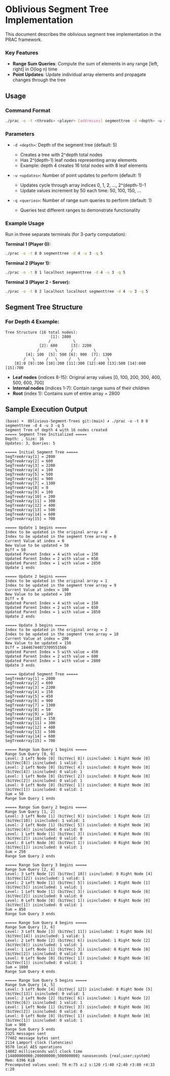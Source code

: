 # Oblivious Segment Tree Implementation

This document describes the oblivious segment tree implementation in the PRAC framework.

### Key Features

- **Range Sum Queries**: Compute the sum of elements in any range [left, right] in O(log n) time
- **Point Updates**: Update individual array elements and propagate changes through the tree


## Usage

### Command Format

```bash
./prac -o -t <threads> <player> [addresses] segmenttree -d <depth> -u <updates> -q <queries>
```

### Parameters

- `-d <depth>`: Depth of the segment tree (default: 5)
  - Creates a tree with 2^depth total nodes
  - Has 2^(depth-1) leaf nodes representing array elements
  - Example: depth 4 creates 16 total nodes with 8 leaf elements

- `-u <updates>`: Number of point updates to perform (default: 1)
  - Updates cycle through array indices 0, 1, 2, ..., 2^(depth-1)-1
  - Update values increment by 50 each time: 50, 100, 150, ...

- `-q <queries>`: Number of range sum queries to perform (default: 1)
  - Queries test different ranges to demonstrate functionality

### Example Usage

Run in three separate terminals (for 3-party computation):

**Terminal 1 (Player 0):**
```bash
./prac -o -t 8 0 segmenttree -d 4 -u 3 -q 5
```

**Terminal 2 (Player 1):**
```bash
./prac -o -t 8 1 localhost segmenttree -d 4 -u 3 -q 5
```

**Terminal 3 (Player 2 - Server):**
```bash
./prac -o -t 8 2 localhost localhost segmenttree -d 4 -u 3 -q 5
```

## Segment Tree Structure

### For Depth 4 Example:

```
Tree Structure (16 total nodes):
                    [1]: 2800
                   /          \
               [2]: 600      [3]: 2200
              /       \      /         \
         [4]: 100  [5]: 500 [6]: 900  [7]: 1300
        /   \     /   \     /   \      /     \
    [8]:0 [9]:100 [10]:200 [11]:300 [12]:400 [13]:500 [14]:600 [15]:700
```

- **Leaf nodes** (indices 8-15): Original array values [0, 100, 200, 300, 400, 500, 600, 700]
- **Internal nodes** (indices 1-7): Contain range sums of their children
- **Root** (index 1): Contains sum of entire array = 2800


## Sample Execution Output

```
(base) ➜  Oblivious-Segment-Trees git:(main) ✗ ./prac -o -t 8 0 segmenttree -d 4 -u 3 -q 5
Segment Tree of depth 4 with 16 nodes created
===== Segment Tree Initialized =====
Depth: , Size: 16
Updates: 3, Queries: 5

===== Initial Segment Tree =====
SegTreeArray[1] = 2800
SegTreeArray[2] = 600
SegTreeArray[3] = 2200
SegTreeArray[4] = 100
SegTreeArray[5] = 500
SegTreeArray[6] = 900
SegTreeArray[7] = 1300
SegTreeArray[8] = 0
SegTreeArray[9] = 100
SegTreeArray[10] = 200
SegTreeArray[11] = 300
SegTreeArray[12] = 400
SegTreeArray[13] = 500
SegTreeArray[14] = 600
SegTreeArray[15] = 700

===== Update 1 begins =====
Index to be updated in the original array = 0
Index to be updated in the segment tree array = 8
Current Value at index = 0
New Value to be updated = 50
Diff = 50
Updated Parent Index = 4 with value = 150
Updated Parent Index = 2 with value = 650
Updated Parent Index = 1 with value = 2850
Update 1 ends

===== Update 2 begins =====
Index to be updated in the original array = 1
Index to be updated in the segment tree array = 9
Current Value at index = 100
New Value to be updated = 100
Diff = 0
Updated Parent Index = 4 with value = 150
Updated Parent Index = 2 with value = 650
Updated Parent Index = 1 with value = 2850
Update 2 ends

===== Update 3 begins =====
Index to be updated in the original array = 2
Index to be updated in the segment tree array = 10
Current Value at index = 200
New Value to be updated = 150
Diff = 18446744073709551566
Updated Parent Index = 5 with value = 450
Updated Parent Index = 2 with value = 600
Updated Parent Index = 1 with value = 2800
Update 3 ends

===== Updated Segment Tree =====
SegTreeArray[1] = 2800
SegTreeArray[2] = 600
SegTreeArray[3] = 2200
SegTreeArray[4] = 150
SegTreeArray[5] = 450
SegTreeArray[6] = 900
SegTreeArray[7] = 1300
SegTreeArray[8] = 50
SegTreeArray[9] = 100
SegTreeArray[10] = 150
SegTreeArray[11] = 300
SegTreeArray[12] = 400
SegTreeArray[13] = 500
SegTreeArray[14] = 600
SegTreeArray[15] = 700

===== Range Sum Query 1 begins =====
Range Sum Query [0, 0]
Level: 3 Left Node [0] (bitVec[ 8]) isincluded: 1 Right Node [0] (bitVec[8]) isincluded: 1 valid: 1
Level: 2 Left Node [0] (bitVec[ 4]) isincluded: 0 Right Node [0] (bitVec[4]) isincluded: 0 valid: 1
Level: 1 Left Node [0] (bitVec[ 2]) isincluded: 0 Right Node [0] (bitVec[2]) isincluded: 0 valid: 1
Level: 0 Left Node [0] (bitVec[ 1]) isincluded: 0 Right Node [0] (bitVec[1]) isincluded: 0 valid: 1
Sum = 50
Range Sum Query 1 ends

===== Range Sum Query 2 begins =====
Range Sum Query [1, 2]
Level: 3 Left Node [1] (bitVec[ 9]) isincluded: 1 Right Node [2] (bitVec[10]) isincluded: 1 valid: 1
Level: 2 Left Node [1] (bitVec[ 5]) isincluded: 0 Right Node [0] (bitVec[4]) isincluded: 0 valid: 0
Level: 1 Left Node [1] (bitVec[ 3]) isincluded: 0 Right Node [0] (bitVec[2]) isincluded: 0 valid: 0
Level: 0 Left Node [0] (bitVec[ 1]) isincluded: 0 Right Node [0] (bitVec[1]) isincluded: 0 valid: 1
Sum = 250
Range Sum Query 2 ends

===== Range Sum Query 3 begins =====
Range Sum Query [2, 4]
Level: 3 Left Node [2] (bitVec[ 10]) isincluded: 0 Right Node [4] (bitVec[12]) isincluded: 1 valid: 1
Level: 2 Left Node [1] (bitVec[ 5]) isincluded: 1 Right Node [1] (bitVec[5]) isincluded: 1 valid: 1
Level: 1 Left Node [1] (bitVec[ 3]) isincluded: 0 Right Node [0] (bitVec[2]) isincluded: 0 valid: 0
Level: 0 Left Node [0] (bitVec[ 1]) isincluded: 0 Right Node [0] (bitVec[1]) isincluded: 0 valid: 1
Sum = 850
Range Sum Query 3 ends

===== Range Sum Query 4 begins =====
Range Sum Query [3, 6]
Level: 3 Left Node [3] (bitVec[ 11]) isincluded: 1 Right Node [6] (bitVec[14]) isincluded: 1 valid: 1
Level: 2 Left Node [2] (bitVec[ 6]) isincluded: 1 Right Node [2] (bitVec[6]) isincluded: 1 valid: 1
Level: 1 Left Node [1] (bitVec[ 3]) isincluded: 0 Right Node [0] (bitVec[2]) isincluded: 0 valid: 0
Level: 0 Left Node [0] (bitVec[ 1]) isincluded: 0 Right Node [0] (bitVec[1]) isincluded: 0 valid: 1
Sum = 1800
Range Sum Query 4 ends

===== Range Sum Query 5 begins =====
Range Sum Query [4, 5]
Level: 3 Left Node [4] (bitVec[ 12]) isincluded: 0 Right Node [5] (bitVec[13]) isincluded: 0 valid: 1
Level: 2 Left Node [2] (bitVec[ 6]) isincluded: 1 Right Node [2] (bitVec[6]) isincluded: 1 valid: 1
Level: 1 Left Node [1] (bitVec[ 3]) isincluded: 0 Right Node [0] (bitVec[2]) isincluded: 0 valid: 0
Level: 0 Left Node [0] (bitVec[ 1]) isincluded: 0 Right Node [0] (bitVec[1]) isincluded: 0 valid: 1
Sum = 900
Range Sum Query 5 ends
2325 messages sent
77402 message bytes sent
2114 Lamport clock (latencies)
9570 local AES operations
14802 milliseconds wall clock time
{14800000000;200000000;500000000} nanoseconds {real;user;system}
Mem: 6396 KiB
Precomputed values used: T0 m:75 a:2 s:120 r1:40 r2:40 r3:80 r4:33 c:20
```
